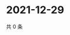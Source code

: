# 2021-12-29

共 0 条

<!-- BEGIN WEIBO -->
<!-- 最后更新时间 Wed Dec 29 2021 06:11:52 GMT+0800 (China Standard Time) -->

<!-- END WEIBO -->
